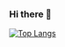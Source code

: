 ### Hi there 👋
[![Top Langs](https://github-readme-stats.vercel.app/api/top-langs/?username=Haze272)](https://github.com/anuraghazra/github-readme-stats)

<!--
**Haze272/Haze272** is a ✨ _special_ ✨ repository because its `README.md` (this file) appears on your GitHub profile.

Here are some ideas to get you started:

- 🔭 I’m currently working on ...
- 🌱 I’m currently learning ...
- 👯 I’m looking to collaborate on ...
- 🤔 I’m looking for help with ...
- 💬 Ask me about ...
- 📫 How to reach me: ...
- 😄 Pronouns: ...
- ⚡ Fun fact: ...
-->
